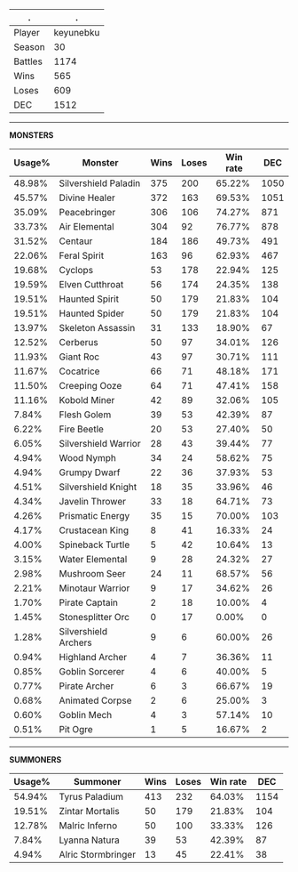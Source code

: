 .|.
|-|-
Player|keyunebku
Season|30
Battles|1174
Wins|565
Loses|609
DEC|1512

---
**MONSTERS**

Usage%|Monster|Wins|Loses|Win rate|DEC|
-|-|-|-|-|-|
48.98%|Silvershield Paladin|375|200|65.22%|1050|
45.57%|Divine Healer|372|163|69.53%|1051|
35.09%|Peacebringer|306|106|74.27%|871|
33.73%|Air Elemental|304|92|76.77%|878|
31.52%|Centaur|184|186|49.73%|491|
22.06%|Feral Spirit|163|96|62.93%|467|
19.68%|Cyclops|53|178|22.94%|125|
19.59%|Elven Cutthroat|56|174|24.35%|138|
19.51%|Haunted Spirit|50|179|21.83%|104|
19.51%|Haunted Spider|50|179|21.83%|104|
13.97%|Skeleton Assassin|31|133|18.90%|67|
12.52%|Cerberus|50|97|34.01%|126|
11.93%|Giant Roc|43|97|30.71%|111|
11.67%|Cocatrice|66|71|48.18%|171|
11.50%|Creeping Ooze|64|71|47.41%|158|
11.16%|Kobold Miner|42|89|32.06%|105|
7.84%|Flesh Golem|39|53|42.39%|87|
6.22%|Fire Beetle|20|53|27.40%|50|
6.05%|Silvershield Warrior|28|43|39.44%|77|
4.94%|Wood Nymph|34|24|58.62%|75|
4.94%|Grumpy Dwarf|22|36|37.93%|53|
4.51%|Silvershield Knight|18|35|33.96%|46|
4.34%|Javelin Thrower|33|18|64.71%|73|
4.26%|Prismatic Energy|35|15|70.00%|103|
4.17%|Crustacean King|8|41|16.33%|24|
4.00%|Spineback Turtle|5|42|10.64%|13|
3.15%|Water Elemental|9|28|24.32%|27|
2.98%|Mushroom Seer|24|11|68.57%|56|
2.21%|Minotaur Warrior|9|17|34.62%|26|
1.70%|Pirate Captain|2|18|10.00%|4|
1.45%|Stonesplitter Orc|0|17|0.00%|0|
1.28%|Silvershield Archers|9|6|60.00%|26|
0.94%|Highland Archer|4|7|36.36%|11|
0.85%|Goblin Sorcerer|4|6|40.00%|5|
0.77%|Pirate Archer|6|3|66.67%|19|
0.68%|Animated Corpse|2|6|25.00%|3|
0.60%|Goblin Mech|4|3|57.14%|10|
0.51%|Pit Ogre|1|5|16.67%|2|

---
**SUMMONERS**

Usage%|Summoner|Wins|Loses|Win rate|DEC|
-|-|-|-|-|-|
54.94%|Tyrus Paladium|413|232|64.03%|1154|
19.51%|Zintar Mortalis|50|179|21.83%|104|
12.78%|Malric Inferno|50|100|33.33%|126|
7.84%|Lyanna Natura|39|53|42.39%|87|
4.94%|Alric Stormbringer|13|45|22.41%|38|
